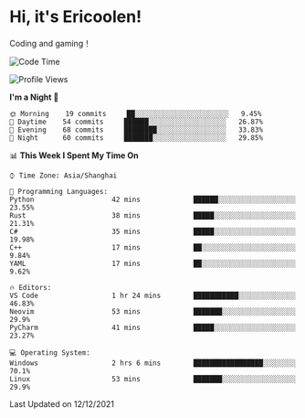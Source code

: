 # Hi, it's Ericoolen!
Coding and gaming！

<!--START_SECTION:waka-->
![Code Time](http://img.shields.io/badge/Code%20Time-132%20hrs%2015%20mins-blue)

![Profile Views](http://img.shields.io/badge/Profile%20Views-2-blue)

**I'm a Night 🦉** 

```text
🌞 Morning    19 commits     ██░░░░░░░░░░░░░░░░░░░░░░░   9.45% 
🌆 Daytime    54 commits     ██████░░░░░░░░░░░░░░░░░░░   26.87% 
🌃 Evening    68 commits     ████████░░░░░░░░░░░░░░░░░   33.83% 
🌙 Night      60 commits     ███████░░░░░░░░░░░░░░░░░░   29.85%

```


📊 **This Week I Spent My Time On** 

```text
⌚︎ Time Zone: Asia/Shanghai

💬 Programming Languages: 
Python                   42 mins             ██████░░░░░░░░░░░░░░░░░░░   23.55% 
Rust                     38 mins             █████░░░░░░░░░░░░░░░░░░░░   21.31% 
C#                       35 mins             █████░░░░░░░░░░░░░░░░░░░░   19.98% 
C++                      17 mins             ██░░░░░░░░░░░░░░░░░░░░░░░   9.84% 
YAML                     17 mins             ██░░░░░░░░░░░░░░░░░░░░░░░   9.62%

🔥 Editors: 
VS Code                  1 hr 24 mins        ███████████░░░░░░░░░░░░░░   46.83% 
Neovim                   53 mins             ███████░░░░░░░░░░░░░░░░░░   29.9% 
PyCharm                  41 mins             █████░░░░░░░░░░░░░░░░░░░░   23.27%

💻 Operating System: 
Windows                  2 hrs 6 mins        █████████████████░░░░░░░░   70.1% 
Linux                    53 mins             ███████░░░░░░░░░░░░░░░░░░   29.9%

```


 Last Updated on 12/12/2021
<!--END_SECTION:waka-->

